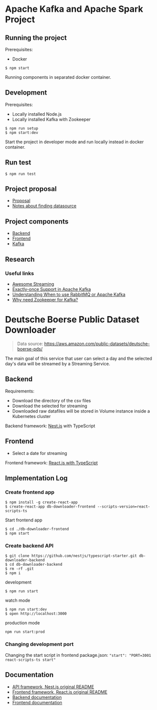 # Apache Kafka and Apache Spark Project

## Running the project

Prerequisites:
* Docker

```
$ npm start
```

Running components in separated docker container.

## Development

Prerequisites:
* Locally installed Node.js
* Locally installed Kafka with Zookeeper

```
$ npm run setup
$ npm start:dev
```

Start the project in developer mode and run locally instead in docker container.

## Run test

```
$ npm run test
```

## Project proposal

* [Proposal](docs/proposal.md)
* [Notes about finding datasource](docs/finding-datastream-notes.md)

## Project components

* [Backend](backend/README.md)
* [Frontend](frontend/README.md)
* [Kafka](kafka/README.md)

## Research

### Useful links

* [Awesome Streaming](https://github.com/manuzhang/awesome-streaming)
* [Exactly-once Support in Apache Kafka](https://medium.com/@jaykreps/exactly-once-support-in-apache-kafka-55e1fdd0a35f)
* [Understanding When to use RabbitMQ or Apache Kafka](https://content.pivotal.io/blog/understanding-when-to-use-rabbitmq-or-apache-kafka)
* [Why need Zookeeper for Kafka?](https://www.quora.com/What-is-the-actual-role-of-Zookeeper-in-Kafka-What-benefits-will-I-miss-out-on-if-I-don%E2%80%99t-use-Zookeeper-and-Kafka-together)

# Deutsche Boerse Public Dataset Downloader

> Data source: https://aws.amazon.com/public-datasets/deutsche-boerse-pds/

The main goal of this service that user can select a day and the selected day's data will be streamed by a Streaming Service. 

## Backend

Requirements:
 
* Download the directory of the csv files
* Download the selected for streaming
* Downloaded raw datafiles will be stored in Volume instance inside a Kubernetes cluster

Backend framework: [Nest.js](https://nestjs.com/) with TypeScript

## Frontend

* Select a date for streaming

Frontend framework: [React.js with TypeScript](https://github.com/wmonk/create-react-app-typescript/blob/master/packages/react-scripts/template/README.md)

## Implementation Log


### Create frontend app

```
$ npm install -g create-react-app
$ create-react-app db-downloader-frontend --scripts-version=react-scripts-ts
```

Start frontend app

```
$ cd ./db-downloader-frontend
$ npm start
```

### Create backend API

```
$ git clone https://github.com/nestjs/typescript-starter.git db-downloader-backend
$ cd db-downloader-backend
$ rm -rf .git
$ npm i
```

development
```
$ npm run start
```

watch mode
```
$ npm run start:dev
$ open http://localhost:3000
```

production mode
```
npm run start:prod
```

### Changing development port

Changing the start script in frontend package.json: `"start": "PORT=3001 react-scripts-ts start"`

## Documentation

* [API framework, Nest.js original README](backend/FRAMEWORK_README.md)
* [Frontend framework, React.js original README](frontend/FRAMEWORK_README.md)
* [Backend documentation](backend/README.md)
* [Frontend documentation](frontend/README.md)

